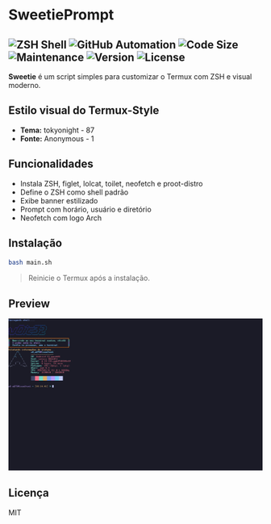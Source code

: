 # SweetiePrompt

![ZSH Shell](https://img.shields.io/badge/ZSH%20Shell-Power%20Terminal-00C853?style=for-the-badge&logo=gnubash&logoColor=white&labelColor=00C853)
![GitHub Automation](https://img.shields.io/badge/GitHub%20Automation-Workflow-6200EA?style=for-the-badge&logo=github&logoColor=white&labelColor=6200EA)
![Code Size](https://img.shields.io/badge/Code%20Size-Tiny%204KB-F50057?style=for-the-badge&logo=databricks&logoColor=white&labelColor=F50057)
![Maintenance](https://img.shields.io/badge/Maintenance-Active-FFD600?style=for-the-badge&logo=dependabot&logoColor=black&labelColor=FFD600)
![Version](https://img.shields.io/badge/Version-1.0.0-00B0FF?style=for-the-badge&logo=semver&logoColor=white&labelColor=00B0FF)
![License](https://img.shields.io/badge/License-MIT-FF6D00?style=for-the-badge&logo=opensourceinitiative&logoColor=white&labelColor=FF6D00)
---

**Sweetie** é um script simples para customizar o Termux com ZSH e visual moderno.

## Estilo visual do Termux-Style

- **Tema:** tokyonight - 87
- **Fonte:** Anonymous - 1

## Funcionalidades

- Instala ZSH, figlet, lolcat, toilet, neofetch e proot-distro
- Define o ZSH como shell padrão
- Exibe banner estilizado
- Prompt com horário, usuário e diretório
- Neofetch com logo Arch

## Instalação

```bash
bash main.sh
```

> Reinicie o Termux após a instalação.

## Preview
![](https://raw.githubusercontent.com/v0ic32/Sweetie-Termux/refs/heads/main/Imagem/Screenshot_2025-05-05-00-15-27-131.png)


## Licença

MIT

